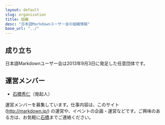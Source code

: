 ```yaml
---
layout: default
slug: organization
title: 組織
desc: "日本語Markdownユーザー会の組織情報"
base_url: "../"
---
```


## 成り立ち

日本語Markdownユーザー会は2013年9月3日に発足した任意団体です。

## 運営メンバー

- [石橋秀仁](http://ja.ishibashihideto.net/)（発起人）

運営メンバーを募集しています。仕事内容は、このサイト (http://markdown.jp/) の運営や、イベントの企画・運営などです。ご興味のある方は、お気軽に[石橋][ishibashi-mail]までご連絡ください。

[ishibashi-mail]: mailto:me@ishibashihideto.net
